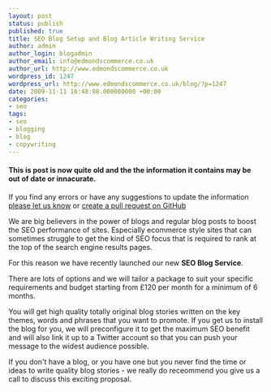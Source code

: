```yaml
---
layout: post
status: publish
published: true
title: SEO Blog Setup and Blog Article Writing Service
author: admin
author_login: blogadmin
author_email: info@edmondscommerce.co.uk
author_url: http://www.edmondscommerce.co.uk
wordpress_id: 1247
wordpress_url: http://www.edmondscommerce.co.uk/blog/?p=1247
date: 2009-11-11 16:48:08.000000000 +00:00
categories:
- seo
tags:
- seo
- blogging
- blog
- copywriting
---
```

<div class="oldpost"><h4>This is post is now quite old and the the information it contains may be out of date or innacurate.</h4>
<p>
If you find any errors or have any suggestions to update the information <a href="http://edmondscommerce.github.io/contact-us/index.html">please let us know</a>
or <a href="https://github.com/edmondscommerce/edmondscommerce.github.io">create a pull request on GitHub</a>
</p>
</div>
We are big believers in the power of blogs and regular blog posts to boost the SEO performance of sites. Especially ecommerce style sites that can sometimes struggle to get the kind of SEO focus that is required to rank at the top of the search engine results pages.

For this reason we have recently launched our new <b>SEO Blog Service</b>.

There are lots of options and we will tailor a package to suit your specific requirements and budget starting from £120 per month for a minimum of 6 months.

You will get high quality totally original blog stories written on the key themes, words and phrases that you want to promote. If you get us to install the blog for you, we will preconfigure it to get the maximum SEO benefit and will also link it up to a Twitter account so that you can push your message to the widest audience possible.

If you don't have a blog, or you have one but you never find the time or ideas to write quality blog stories - we really do receommend you give us a call to discuss this exciting proposal.
